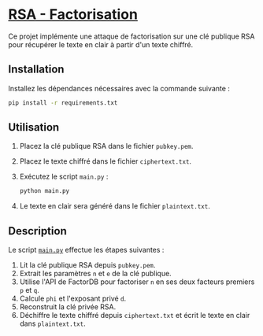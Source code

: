 # [RSA - Factorisation](https://www.root-me.org/fr/Challenges/Cryptanalyse/RSA-Factorisation)

Ce projet implémente une attaque de factorisation sur une clé publique RSA pour récupérer le texte en clair à partir d'un texte chiffré.

## Installation

Installez les dépendances nécessaires avec la commande suivante :

```bash
pip install -r requirements.txt
```

## Utilisation

1. Placez la clé publique RSA dans le fichier `pubkey.pem`.
2. Placez le texte chiffré dans le fichier `ciphertext.txt`.
3. Exécutez le script `main.py` :

    ```bash
    python main.py
    ```

4. Le texte en clair sera généré dans le fichier `plaintext.txt`.

## Description

Le script [`main.py`](main.py) effectue les étapes suivantes :
1. Lit la clé publique RSA depuis `pubkey.pem`.
2. Extrait les paramètres `n` et `e` de la clé publique.
3. Utilise l'API de FactorDB pour factoriser `n` en ses deux facteurs premiers `p` et `q`.
4. Calcule `phi` et l'exposant privé `d`.
5. Reconstruit la clé privée RSA.
6. Déchiffre le texte chiffré depuis `ciphertext.txt` et écrit le texte en clair dans `plaintext.txt`.

